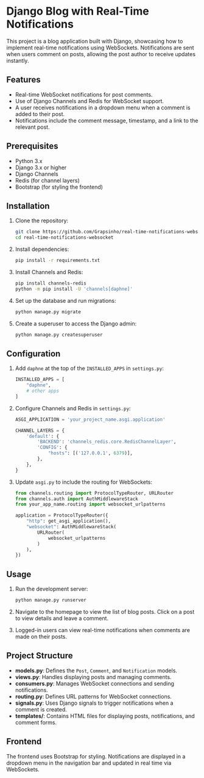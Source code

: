 # Django Blog with Real-Time Notifications

This project is a blog application built with Django, showcasing how to implement real-time notifications using WebSockets. Notifications are sent when users comment on posts, allowing the post author to receive updates instantly.

## Features

- Real-time WebSocket notifications for post comments.
- Use of Django Channels and Redis for WebSocket support.
- A user receives notifications in a dropdown menu when a comment is added to their post.
- Notifications include the comment message, timestamp, and a link to the relevant post.

## Prerequisites

- Python 3.x
- Django 3.x or higher
- Django Channels
- Redis (for channel layers)
- Bootstrap (for styling the frontend)

## Installation

1. Clone the repository:

   ```bash
   git clone https://github.com/Grapsinho/real-time-notifications-websocket.git
   cd real-time-notifications-websocket
   ```

2. Install dependencies:

   ```bash
   pip install -r requirements.txt
   ```

3. Install Channels and Redis:

   ```bash
   pip install channels-redis
   python -m pip install -U 'channels[daphne]'
   ```

4. Set up the database and run migrations:

   ```bash
   python manage.py migrate
   ```

5. Create a superuser to access the Django admin:

   ```bash
   python manage.py createsuperuser
   ```

## Configuration

1. Add `daphne` at the top of the `INSTALLED_APPS` in `settings.py`:

   ```python
   INSTALLED_APPS = [
       "daphne",
       # other apps
   ]
   ```

2. Configure Channels and Redis in `settings.py`:

   ```python
   ASGI_APPLICATION = 'your_project_name.asgi.application'

   CHANNEL_LAYERS = {
       'default': {
           'BACKEND': 'channels_redis.core.RedisChannelLayer',
           'CONFIG': {
               "hosts": [('127.0.0.1', 6379)],
           },
       },
   }
   ```

3. Update `asgi.py` to include the routing for WebSockets:

   ```python
   from channels.routing import ProtocolTypeRouter, URLRouter
   from channels.auth import AuthMiddlewareStack
   from your_app_name.routing import websocket_urlpatterns

   application = ProtocolTypeRouter({
       "http": get_asgi_application(),
       "websocket": AuthMiddlewareStack(
           URLRouter(
               websocket_urlpatterns
           )
       ),
   })
   ```

## Usage

1. Run the development server:

   ```bash
   python manage.py runserver
   ```

2. Navigate to the homepage to view the list of blog posts. Click on a post to view details and leave a comment.

3. Logged-in users can view real-time notifications when comments are made on their posts.

## Project Structure

- **models.py**: Defines the `Post`, `Comment`, and `Notification` models.
- **views.py**: Handles displaying posts and managing comments.
- **consumers.py**: Manages WebSocket connections and sending notifications.
- **routing.py**: Defines URL patterns for WebSocket connections.
- **signals.py**: Uses Django signals to trigger notifications when a comment is created.
- **templates/**: Contains HTML files for displaying posts, notifications, and comment forms.

## Frontend

The frontend uses Bootstrap for styling. Notifications are displayed in a dropdown menu in the navigation bar and updated in real time via WebSockets.
